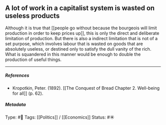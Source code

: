 ## A lot of work in a capitalist system is wasted on useless products  # 

Although it is true that [[people go without because the bourgeois will limit production in order to keep prices up]], this is only the direct and deliberate limitation of production. But there is also a indirect limitation that is not of a set purpose, which involves labour that is wasted on goods that are absolutely useless, or destined only to satisfy the dull vanity of the rich. What is squandered in this manner would be enough to double the production of useful things.

___

##### References

- Kropotkin, Peter. (1892). [[The Conquest of Bread Chapter 2. Well-being for all]] (p. 62). 

##### Metadata

Type: #🔴 
Tags: [[Politics]] / [[Economics]] 
Status: #☀️ 